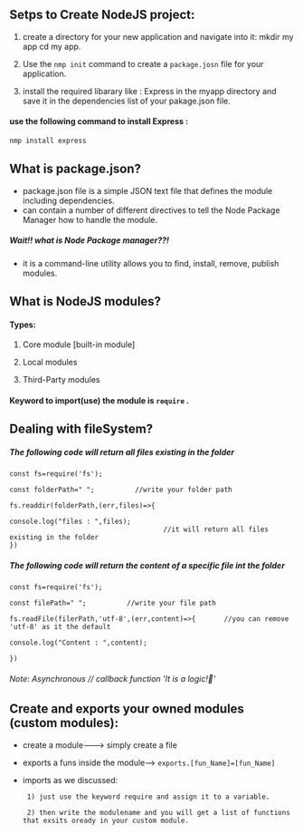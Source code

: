 ## Setps to Create NodeJS project:

1) create a directory for your new application and navigate into it: mkdir my app cd my app.

2) Use the `nmp init` command to create a `package.josn` file for your application.

3) install the required libarary like : Express in the myapp directory and save it in the dependencies list of your pakage.json file.


#### use the following command to install Express :

```javascript
nmp install express
```
## What is package.json?

- package.json file is a simple JSON text file that defines the module including dependencies.
- can contain a number of different directives to tell the Node Package Manager how to handle the module.
  
##### Wait!! what is Node Package manager??!
- it is a command-line utility allows you to find, install, remove, publish modules.

## What is NodeJS modules?

  #### Types:
1) Core module [built-in module]

2) Local modules

3) Third-Party modules

#### Keyword to import(use) the module is `require` .

## Dealing with fileSystem?
##### The following code will return all files existing in the folder

```
const fs=require('fs');

const folderPath=" ";          //write your folder path

fs.readdir(folderPath,(err,files)=>{

console.log("files : ",files);
                                      //it will return all files existing in the folder
})
```
##### The following code will return the content of a specific file int the folder
```
const fs=require('fs');

const filePath=" ";          //write your file path
                                       
fs.readFile(filerPath,'utf-8',(err,content)=>{       //you can remove 'utf-8' as it the default

console.log("Content : ",content);
                                  
})
```
###### Note: Asynchronous // callback function         'It is a logic!🙂'


## Create and exports your owned modules (custom modules):
- create a module---> simply create a file
- exports a funs inside the module--> `exports.[fun_Name]=[fun_Name]`
- imports as we discussed:
  
       1) just use the keyword require and assign it to a variable.
  
       2) then write the modulename and you will get a list of functions that exsits oready in your custom module.
    
